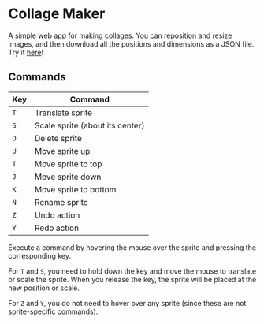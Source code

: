 # Collage Maker

A simple web app for making collages. You can reposition and resize images, and then download all the positions and dimensions as a JSON file. Try it [here](https://kylejlin.github.io/collage_maker)!

## Commands

| **Key** | **Command**                     |
| ------- | ------------------------------- |
| `T`     | Translate sprite                |
| `S`     | Scale sprite (about its center) |
| `D`     | Delete sprite                   |
| `U`     | Move sprite up                  |
| `I`     | Move sprite to top              |
| `J`     | Move sprite down                |
| `K`     | Move sprite to bottom           |
| `N`     | Rename sprite                   |
| `Z`     | Undo action                     |
| `Y`     | Redo action                     |

Execute a command by hovering the mouse over the sprite and pressing the corresponding key.

For `T` and `S`, you need to hold down the key and move the mouse to translate or scale the sprite.
When you release the key, the sprite will be placed at the new position or scale.

For `Z` and `Y`, you do not need to hover over any sprite (since these are not sprite-specific commands).
